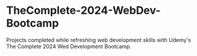 # TheComplete-2024-WebDev-Bootcamp
Projects completed while refreshing web development skills with Udemy's The Complete 2024 Wed Development Bootcamp.
